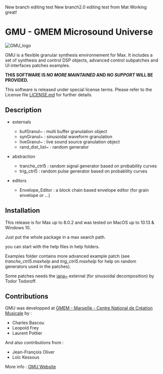 
New branch editing test
New branch2.0 editing test from Mat
Working great!
# GMU - GMEM Microsound Universe	

![GMU_logo](https://gmem.org/wp-content/uploads/2017/02/test-interstellar3-1000x500-e1489077177439.png)

GMU is a flexible granular synthesis environnement for Max. It includes a set of synthesis and control DSP objects, advanced control subpatches and UI interfaces patches examples. 

**THIS SOFTWARE IS _NO MORE MAINTAINED_ AND _NO SUPPORT_ WILL BE PROVIDED.**

This software is released under special license terms.
Please refer to the License file [LICENSE.md](LICENSE.md) for further details.


## Description

- externals 			
	- bufGranul~ 		: multi buffer granulation object
	- synGranul~ 		: sinusoidal waveform granulation
	- liveGranul~		: live sound source granulation object
	- rand_dist_list~ 	: random generator

- abstraction 				
	- tranche_ctrl5 		: random signal generator based on probability curves
	- trig_ctrl5			: random pulse generator based on probability curves

- editors					
	- Envelope_Editor	: a block chain based envelope editor (for grain envelope or ...)
			

## Installation  

This release is for Max up to 8.0.2 and was tested on MacOS up to 10.13 & Windows 10.

Just put the whole package in a max search path.

you can start with the help files in help folders.

Examples folder contains more advanced example patch (see *tranche_ctrl5.maxhelp* and *trig_ctrl5.maxhelp* for help on random generators used in the patches). 

Some patches needs the [iana~](https://forum.ircam.fr/projects/detail/max-sound-box/) external (for sinusoidal decomposition) by Todor Todoroff.

## Contributions

GMU was developped at [GMEM - Marseille - Centre National de Création Musicale](https://gmem.org/) by :
- Charles Bascou		
- Leopold Frey			
- Laurent Pottier

And also contributions from :
- Jean-François Oliver
- Loïc Kessous

More info : [GMU Website](https://gmem.org/recherche/gmu-granular-synthesis-environment/)